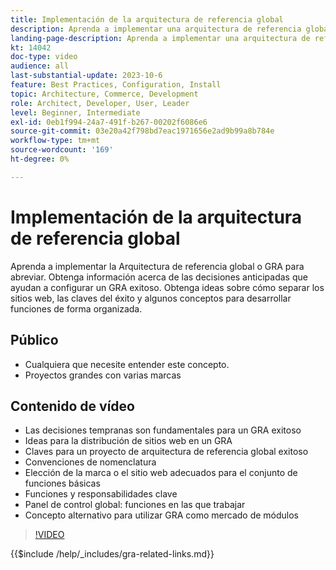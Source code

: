 ```yaml
---
title: Implementación de la arquitectura de referencia global
description: Aprenda a implementar una arquitectura de referencia global. Conozca ideas para distribuir sus sitios web, las claves de éxito y las funciones necesarias para garantizar que su proyecto de arquitectura de referencia global comience por el camino correcto.
landing-page-description: Aprenda a implementar una arquitectura de referencia global con Adobe Commerce
kt: 14042
doc-type: video
audience: all
last-substantial-update: 2023-10-6
feature: Best Practices, Configuration, Install
topic: Architecture, Commerce, Development
role: Architect, Developer, User, Leader
level: Beginner, Intermediate
exl-id: 0eb1f994-24a7-491f-b267-00202f6086e6
source-git-commit: 03e20a42f798bd7eac1971656e2ad9b99a8b784e
workflow-type: tm+mt
source-wordcount: '169'
ht-degree: 0%

---
```


# Implementación de la arquitectura de referencia global

Aprenda a implementar la Arquitectura de referencia global o GRA para abreviar. Obtenga información acerca de las decisiones anticipadas que ayudan a configurar un GRA exitoso. Obtenga ideas sobre cómo separar los sitios web, las claves del éxito y algunos conceptos para desarrollar funciones de forma organizada.

## Público

* Cualquiera que necesite entender este concepto.
* Proyectos grandes con varias marcas

## Contenido de vídeo

* Las decisiones tempranas son fundamentales para un GRA exitoso
* Ideas para la distribución de sitios web en un GRA
* Claves para un proyecto de arquitectura de referencia global exitoso
* Convenciones de nomenclatura
* Elección de la marca o el sitio web adecuados para el conjunto de funciones básicas
* Funciones y responsabilidades clave
* Panel de control global: funciones en las que trabajar
* Concepto alternativo para utilizar GRA como mercado de módulos

>[!VIDEO](https://video.tv.adobe.com/v/3424702?learn=on)

{{$include /help/_includes/gra-related-links.md}}
